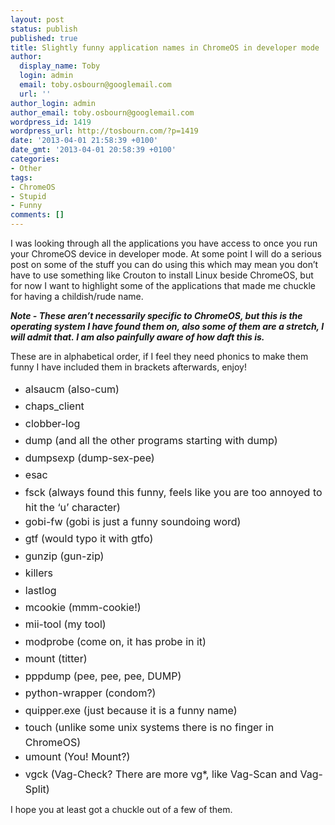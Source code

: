 ```yaml
---
layout: post
status: publish
published: true
title: Slightly funny application names in ChromeOS in developer mode
author:
  display_name: Toby
  login: admin
  email: toby.osbourn@googlemail.com
  url: ''
author_login: admin
author_email: toby.osbourn@googlemail.com
wordpress_id: 1419
wordpress_url: http://tosbourn.com/?p=1419
date: '2013-04-01 21:58:39 +0100'
date_gmt: '2013-04-01 20:58:39 +0100'
categories:
- Other
tags:
- ChromeOS
- Stupid
- Funny
comments: []
---
```

<p dir="ltr">I was looking through all the applications you have access to once you run your ChromeOS device in developer mode. At some point I will do a serious post on some of the stuff you can do using this which may mean you don’t have to use something like Crouton to install Linux beside ChromeOS, but for now I want to highlight some of the applications that made me chuckle for having a childish/rude name.</p>
<p dir="ltr"><em><strong>Note - These aren’t necessarily specific to ChromeOS, but this is the operating system I have found them on, also some of them are a stretch, I will admit that. I am also painfully aware of how daft this is.</strong></em></p>
<p dir="ltr">These are in alphabetical order, if I feel they need phonics to make them funny I have included them in brackets afterwards, enjoy!</p>
<ul>
<li><span style="font-size: 1rem; line-height: 1.714285714;">alsaucm (also-cum)</span></li>
<li><span style="font-size: 1rem; line-height: 1.714285714;">chaps_client</span></li>
<li><span style="font-size: 1rem; line-height: 1.714285714;">clobber-log</span></li>
<li><span style="font-size: 1rem; line-height: 1.714285714;">dump (and all the other programs starting with dump)</span></li>
<li><span style="font-size: 1rem; line-height: 1.714285714;">dumpsexp (dump-sex-pee)</span></li>
<li><span style="font-size: 1rem; line-height: 1.714285714;">esac</span></li>
<li><span style="font-size: 1rem; line-height: 1.714285714;">fsck (always found this funny, feels like you are too annoyed to hit the ‘u’ character)</span></li>
<li><span style="font-size: 1rem; line-height: 1.714285714;">gobi-fw (gobi is just a funny soundoing word)</span></li>
<li><span style="font-size: 1rem; line-height: 1.714285714;">gtf (would typo it with gtfo)</span></li>
<li><span style="font-size: 1rem; line-height: 1.714285714;">gunzip (gun-zip)</span></li>
<li><span style="font-size: 1rem; line-height: 1.714285714;">killers</span></li>
<li><span style="font-size: 1rem; line-height: 1.714285714;">lastlog</span></li>
<li><span style="font-size: 1rem; line-height: 1.714285714;">mcookie (mmm-cookie!)</span></li>
<li><span style="font-size: 1rem; line-height: 1.714285714;">mii-tool (my tool)</span></li>
<li><span style="font-size: 1rem; line-height: 1.714285714;">modprobe (come on, it has probe in it)</span></li>
<li><span style="font-size: 1rem; line-height: 1.714285714;">mount (titter)</span></li>
<li><span style="font-size: 1rem; line-height: 1.714285714;">pppdump (pee, pee, pee, DUMP)</span></li>
<li><span style="font-size: 1rem; line-height: 1.714285714;">python-wrapper (condom?)</span></li>
<li><span style="font-size: 1rem; line-height: 1.714285714;">quipper.exe (just because it is a funny name)</span></li>
<li><span style="font-size: 1rem; line-height: 1.714285714;">touch (unlike some unix systems there is no finger in ChromeOS)</span></li>
<li><span style="font-size: 1rem; line-height: 1.714285714;">umount (You! Mount?)</span></li>
<li><span style="font-size: 1rem; line-height: 1.714285714;">vgck (Vag-Check? There are more vg*, like Vag-Scan and Vag-Split)</span></li>
</ul>
<p>I hope you at least got a chuckle out of a few of them.</p>
